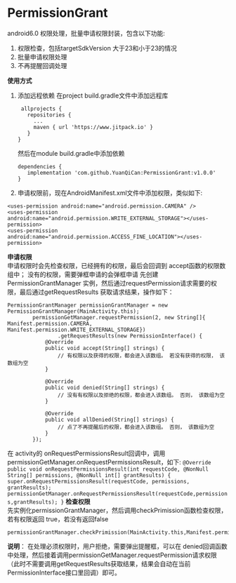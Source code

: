 # PermissionGrant
android6.0 权限处理，批量申请权限封装，包含以下功能:
1. 权限检查，包括targetSdkVersion 大于23和小于23的情况
2. 批量申请权限处理
3. 不再提醒回调处理

**使用方式**
  1. 添加远程依赖
     在project build.gradle文件中添加远程库
     ```
      allprojects {
        repositories {
          ...
          maven { url 'https://www.jitpack.io' }
        }
     }
     ```
     然后在module build.gradle中添加依赖
     ```
     dependencies {
     	implementation 'com.github.YuanQiCan:PermissionGrant:v1.0.0'
     }
     ```
  2. 申请权限前，现在AndroidManifest.xml文件中添加权限，类似如下:
  ```
  <uses-permission android:name="android.permission.CAMERA" />
  <uses-permission android:name="android.permission.WRITE_EXTERNAL_STORAGE"></uses-permission>
  <uses-permission android:name="android.permission.ACCESS_FINE_LOCATION"></uses-permission>
  ```
**申请权限**  
申请权限时会先检查权限，已经拥有的权限，最后会回调到 accept函数的权限数组中； 没有的权限，需要弹框申请的会弹框申请
先创建PermissionGrantManager 实例，然后通过requestPermission请求需要的权限，最后通过getRequestResults 获取请求结果，操作如下：
```
PermissionGrantManager permissionGrantManager = new PermissionGrantManager(MainActivity.this);
        permissionGetManager.requestPermission(2, new String[]{ Manifest.permission.CAMERA, Manifest.permission.WRITE_EXTERNAL_STORAGE})
                .getRequestResults(new PermissionInterface() {
            @Override
            public void accept(String[] strings) {
                // 有权限以及获得的权限，都会进入该数组。 若没有获得的权限， 该数组为空
            }

            @Override
            public void denied(String[] strings) {
                // 没有有权限以及拒绝的权限，都会进入该数组。 否则， 该数组为空
            }

            @Override
            public void allDenied(String[] strings) {
                // 点了不再提醒后的权限，都会进入该数组。 否则， 该数组为空
            }
        });
```  
在 activity的 onRequestPermissionsResult回调中，调用permissionGetManager.onRequestPermissionsResult，如下:
        ```
	@Override
		public void onRequestPermissionsResult(int requestCode, @NonNull String[] permissions, @NonNull int[] grantResults) {
			super.onRequestPermissionsResult(requestCode, permissions, grantResults);
			permissionGetManager.onRequestPermissionsResult(requestCode,permissions,grantResults);
   		}
        ```
**检查权限**  
先实例化permissionGrantManager，然后调用checkPrimission函数检查权限，若有权限返回 true，若没有返回false  
```
permissionGrantManager.checkPrimission(MainActivity.this,Manifest.permission.WRITE_EXTERNAL_STORAGE)
```

**说明**：
    在处理必须权限时，用户拒绝，需要弹出提醒框，可以在 denied回调函数中处理，然后接着调用permissionGetManager.requestPermission请求权限（此时不需要调用getRequestResults获取结果，结果会自动在当前PermissionInterface接口里回调）即可。
    
     
